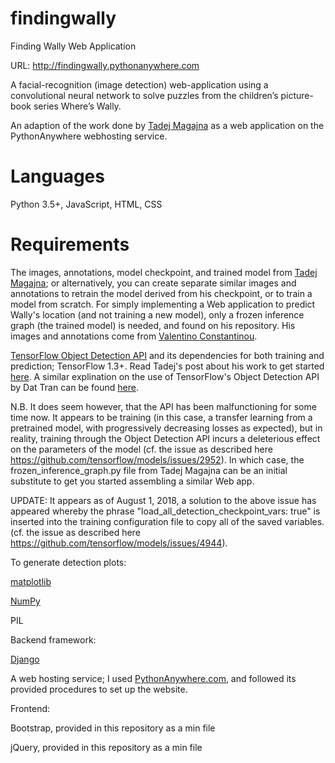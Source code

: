 # findingwally

Finding Wally Web Application

URL: http://findingwally.pythonanywhere.com

A facial-recognition (image detection) web-application using a convolutional neural network to solve puzzles from the children’s picture-book series Where’s Wally.

An adaption of the work done by [Tadej Magajna](https://github.com/tadejmagajna/HereIsWally) as a web application on the PythonAnywhere webhosting service.

# Languages

Python 3.5+, JavaScript, HTML, CSS

# Requirements

The images, annotations, model checkpoint, and trained model from [Tadej Magajna](https://github.com/tadejmagajna/HereIsWally); or alternatively, you can create separate similar images and annotations to retrain the model derived from his checkpoint, or to train a model from scratch. For simply implementing a Web application to predict Wally's location (and not training a new model), only a frozen inference graph (the trained model) is needed, and found on his repository. His images and annotations come from [Valentino Constantinou](https://github.com/vc1492a/Hey-Waldo).

[TensorFlow Object Detection API](https://github.com/tensorflow/models/blob/master/research/object_detection/g3doc/installation.md) and its dependencies for both training and prediction; TensorFlow 1.3+. Read Tadej's post about his work to get started [here](https://towardsdatascience.com/how-to-find-wally-neural-network-eddbb20b0b90). A similar explination on the use of TensorFlow's Object Detection API by Dat Tran can be found [here](https://towardsdatascience.com/how-to-train-your-own-object-detector-with-tensorflows-object-detector-api-bec72ecfe1d9).

N.B. It does seem however, that the API has been malfunctioning for some time now. It appears to be training (in this case, a transfer learning from a pretrained model, with progressively decreasing losses as expected), but in reality, training through the Object Detection API incurs a deleterious effect on the parameters of the model (cf. the issue as described here https://github.com/tensorflow/models/issues/2952). In which case, the frozen_inference_graph.py file from Tadej Magajna can be an initial substitute to get you started assembling a similar Web app.

UPDATE: It appears as of August 1, 2018, a solution to the above issue has appeared whereby the phrase "load_all_detection_checkpoint_vars: true" is inserted into the training configuration file to copy all of the saved variables. (cf. the issue as described here https://github.com/tensorflow/models/issues/4944).

To generate detection plots:

[matplotlib](https://github.com/matplotlib/matplotlib)

[NumPy](https://github.com/numpy/numpy)

PIL

Backend framework:

[Django](https://github.com/django/django)

A web hosting service; I used [PythonAnywhere.com](https://www.pythonanywhere.com/), and followed its provided procedures to set up the website. 

Frontend:

Bootstrap, provided in this repository as a min file

jQuery, provided in this repository as a min file
